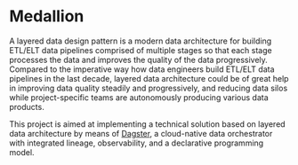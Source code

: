 # Medallion

A layered data design pattern is a modern data architecture for building ETL/ELT data pipelines comprised of multiple stages so that each stage processes the data and improves the quality of the data progressively. Compared to the imperative way how data engineers build ETL/ELT data pipelines in the last decade, layered data architecture could be of great help in improving data quality steadily and progressively, and reducing data silos while project-specific teams are autonomously producing various data products.

This project is aimed at implementing a technical solution based on layered data architecture by means of [Dagster](https://dagster.io), a cloud-native data orchestrator with integrated lineage, observability, and a declarative programming model. 


